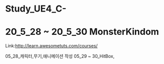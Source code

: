 # Study_UE4_C-
20_5_28 ~ 20_5_30 MonsterKindom
===============================
Link:http://learn.awesometuts.com/courses/

05_28_캐릭터,무기,애니메이션 작성
05_29 ~ 30_HitBox,
